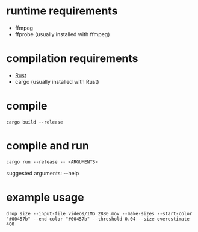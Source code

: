 # runtime requirements

- ffmpeg
- ffprobe (usually installed with ffmpeg)

# compilation requirements

- [Rust](https://www.rust-lang.org/)
- cargo (usually installed with Rust)

# compile

```console
cargo build --release
```

# compile and run

```console
cargo run --release -- <ARGUMENTS>
```

suggested arguments: --help

# example usage

```console
drop_size --input-file videos/IMG_2880.mov --make-sizes --start-color "#00457b" --end-color "#00457b" --threshold 0.04 --size-overestimate 400
```
